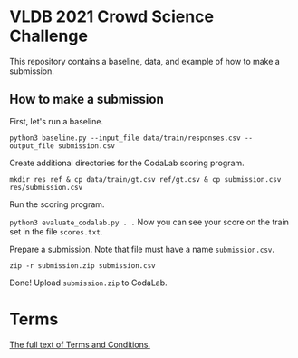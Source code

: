 # VLDB 2021 Crowd Science Challenge
This repository contains a baseline, data, and example of how to make a submission.

## How to make a submission
First, let's run a baseline.

`python3 baseline.py --input_file data/train/responses.csv --output_file submission.csv`

Create additional directories for the CodaLab scoring program.

`mkdir res ref & cp data/train/gt.csv ref/gt.csv & cp submission.csv res/submission.csv`

Run the scoring program.

`python3 evaluate_codalab.py . .` Now you can see your score on the train set in the file `scores.txt`.

Prepare a submission. Note that file must have a name `submission.csv`.

`zip -r submission.zip submission.csv`

Done! Upload `submission.zip` to CodaLab.

# Terms

[The full text of Terms and Conditions.](https://github.com/Toloka/VLDB2021_Crowd_Science_Challenge/blob/main/Terms.pdf)
